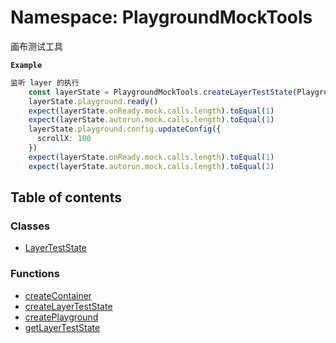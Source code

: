 # Namespace: PlaygroundMockTools

画布测试工具

**`Example`**

```ts
监听 layer 的执行
    const layerState = PlaygroundMockTools.createLayerTestState(PlaygroundLayer)
    layerState.playground.ready()
    expect(layerState.onReady.mock.calls.length).toEqual(1)
    expect(layerState.autorun.mock.calls.length).toEqual(1)
    layerState.playground.config.updateConfig({
      scrollX: 100
    })
    expect(layerState.onReady.mock.calls.length).toEqual(1)
    expect(layerState.autorun.mock.calls.length).toEqual(2)
```

## Table of contents

### Classes

* [LayerTestState](/auto-docs/editor/classes/PlaygroundMockTools.LayerTestState.md)

### Functions

* [createContainer](/auto-docs/editor/functions/PlaygroundMockTools.createContainer.md)
* [createLayerTestState](/auto-docs/editor/functions/PlaygroundMockTools.createLayerTestState.md)
* [createPlayground](/auto-docs/editor/functions/PlaygroundMockTools.createPlayground.md)
* [getLayerTestState](/auto-docs/editor/functions/PlaygroundMockTools.getLayerTestState.md)
